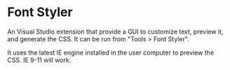 # Font Styler
An Visual Studio extension that provide a GUI to customize text, preview it, and generate the CSS. It can be run from "Tools > Font Styler".

It uses the latest IE engine installed in the user computer to preview the CSS. IE 9-11 will work.
